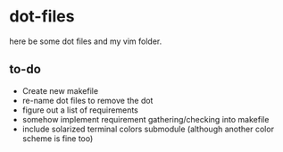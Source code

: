 dot-files
=========
here be some dot files and my vim folder.

to-do
-----
  - Create new makefile
  - re-name dot files to remove the dot
  - figure out a list of requirements
  - somehow implement requirement gathering/checking into makefile
  - include solarized terminal colors submodule (although another color scheme is fine too)
